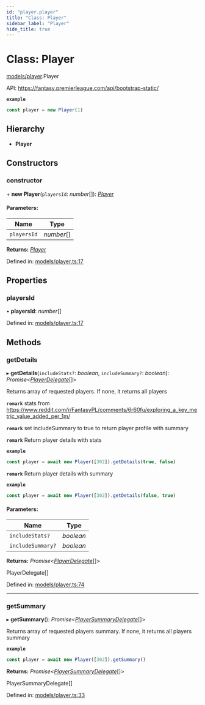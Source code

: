 ```yaml
---
id: "player.player"
title: "Class: Player"
sidebar_label: "Player"
hide_title: true
---
```


# Class: Player

[models/player](../../modules/models_player.md).Player

API: https://fantasy.premierleague.com/api/bootstrap-static/

**`example`** 
```js
const player = new Player(1)
```

## Hierarchy

* **Player**

## Constructors

### constructor

\+ **new Player**(`playersId`: *number*[]): [*Player*](player.player.md)

#### Parameters:

Name | Type |
------ | ------ |
`playersId` | *number*[] |

**Returns:** [*Player*](player.player.md)

Defined in: [models/player.ts:17](https://github.com/wamburu/fpl-ts/blob/c1a6de1/src/models/player.ts#L17)

## Properties

### playersId

• **playersId**: *number*[]

Defined in: [models/player.ts:17](https://github.com/wamburu/fpl-ts/blob/c1a6de1/src/models/player.ts#L17)

## Methods

### getDetails

▸ **getDetails**(`includeStats?`: *boolean*, `includeSummary?`: *boolean*): *Promise*<[*PlayerDelegate*](../../modules/types.md#playerdelegate)[]\>

Returns array of requested players. If none, it returns all players

**`remark`** stats from https://www.reddit.com/r/FantasyPL/comments/6r60fu/exploring_a_key_metric_value_added_per_1m/

**`remark`** set includeSummary to true to return player profile with summary

**`remark`** Return player details with stats

**`example`** 
```js
const player = await new Player([302]).getDetails(true, false)
```

**`remark`** Return player details with summary

**`example`** 
```js
const player = await new Player([302]).getDetails(false, true)
```

#### Parameters:

Name | Type |
------ | ------ |
`includeStats?` | *boolean* |
`includeSummary?` | *boolean* |

**Returns:** *Promise*<[*PlayerDelegate*](../../modules/types.md#playerdelegate)[]\>

PlayerDelegate[]

Defined in: [models/player.ts:74](https://github.com/wamburu/fpl-ts/blob/c1a6de1/src/models/player.ts#L74)

___

### getSummary

▸ **getSummary**(): *Promise*<[*PlayerSummaryDelegate*](../../modules/types.md#playersummarydelegate)[]\>

Returns array of requested players summary. If none, it returns all players summary

**`example`** 
```js
const player = await new Player([302]).getSummary()
```

**Returns:** *Promise*<[*PlayerSummaryDelegate*](../../modules/types.md#playersummarydelegate)[]\>

PlayerSummaryDelegate[]

Defined in: [models/player.ts:33](https://github.com/wamburu/fpl-ts/blob/c1a6de1/src/models/player.ts#L33)
